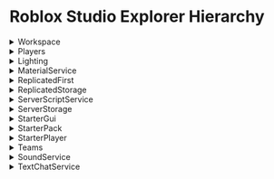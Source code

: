 # Roblox Studio Explorer Hierarchy

<details>
  <summary>Workspace</summary>

  - Camera  
  - Terrain  
  - ShopAssets  
    - Floor
    - Floor2
    - PickaxeShopCam  
    - Wall  
    - Wall  
  - SpawnLocation  
    - Decal  
  - ShopNPC  
  - Baseplate  
  - Part  
  - Part  
  - Part  
  - Part  
  - RollButton  
    - ClickDetector  
    - RollScript  
  - SellZone  
    - SellTrigger  
</details>

<details>
  <summary>Players</summary>
</details>

<details>
  <summary>Lighting</summary>

  - Atmosphere  
  - Sky  
  - Bloom  
  - DepthOfField  
  - SunRays  
</details>

<details>
  <summary>MaterialService</summary>
</details>

<details>
  <summary>ReplicatedFirst</summary>
</details>

<details>
  <summary>ReplicatedStorage</summary>

  - OreBlocks  
    - CopperOre  
      - Block  
    - Dirt  
      - Block  
    - GoldOre  
      - Block  
    - IronOre  
      - Block  
  - OreTotal  
  - GenerateAdjacentBlocks  
  - MineRequest  
  - OreMined  
  - SellInventory  
  - UpdateCollection  
  - BlockTemplate  
    - Block  
      - ClickDetector  
</details>

<details>
  <summary>ServerScriptService</summary>

  - BlockGenerator  
  - InitOreTotal  
  - MineHandler  
  - OreTracker  
  - SellHandler  
</details>

<details>
  <summary>ServerStorage</summary>
</details>

<details>
  <summary>StarterGui</summary>

  - DialogUI  
    - DialogFrame  
      - UICorner  
      - DialogOptions  
        - UIListLayout  
      - DialogOptionsFrame  
        - BackpackButton  
        - GoodbyeButton  
        - PickaxeButton  
        - TempButton  
      - DialogLabel  
  - InventoryFullUI  
    - PopupFrame  
      - SellButton  
      - MessageLabel  
  - OreCollectionUI  
    - BackpackHeader  
      - BackpackLabel  
    - CoinHeader  
      - CoinLabel  
    - ScrollFrameContainer  
      - ScrollFrame  
        - UIListLayout  
  - Rollthing  
    - ResultLabel  
  - ScreenFaderGui  
    - ScreenFader  
  - ShopUI  
    - ConfirmPurchase  
      - CancelPurchaseButton  
      - ConfirmPurchaseButton  
      - AreYouSure  
    - FullScreenFrame  
      - UIScale  
      - NextPickaxeButton  
      - NextShopButton  
      - ExitShopButton  
      - PurchaseButton  
      - PickaxeWorth  
    - Pickaxe1  
</details>

<details>
  <summary>StarterPack</summary>

  - Pickaxe  
    - PickaxeHandler  
</details>

<details>
  <summary>StarterPlayer</summary>

  - StarterCharacterScripts  
  - StarterPlayerScripts  
    - CoinUIUpdater  
    - CollectionUIUpdater  
    - LocalScript  
    - MiningClient  
    - NPCDialogHandler  
    - ShopUIHandler  
</details>

<details>
  <summary>Teams</summary>
</details>

<details>
  <summary>SoundService</summary>
</details>

<details>
  <summary>TextChatService</summary>

  - ChatWindowConfiguration  
  - ChatInputBarConfiguration  
  - ChannelTabsConfiguration  
  - BubbleChatConfiguration  
    - UICorner  
    - UIGradient  
    - UIPadding  
    - ImageLabel  
</details>
